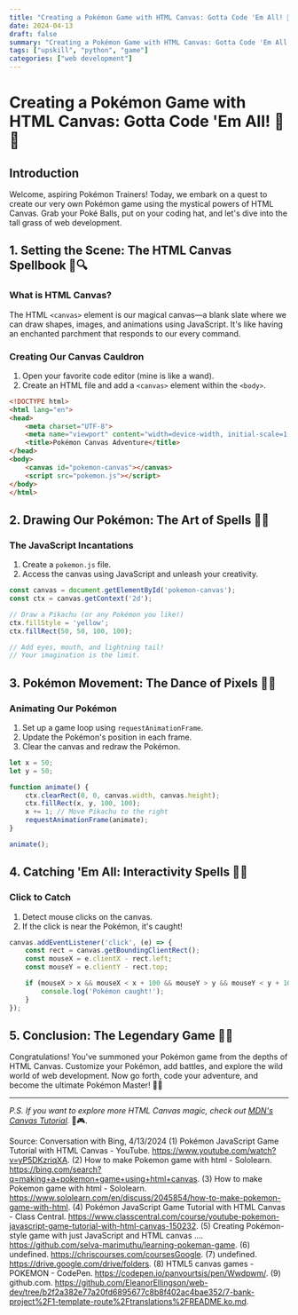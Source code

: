 ```yaml
---
title: "Creating a Pokémon Game with HTML Canvas: Gotta Code 'Em All! 🌟🚀"
date: 2024-04-13
draft: false
summary: "Creating a Pokémon Game with HTML Canvas: Gotta Code 'Em All! 🌟🚀"
tags: ["upskill", "python", "game"]
categories: ["web development"]
---
```


# **Creating a Pokémon Game with HTML Canvas: Gotta Code 'Em All!** 🌟🚀

## **Introduction**

Welcome, aspiring Pokémon Trainers! Today, we embark on a quest to create our very own Pokémon game using the mystical powers of HTML Canvas. Grab your Poké Balls, put on your coding hat, and let's dive into the tall grass of web development.

## **1. Setting the Scene: The HTML Canvas Spellbook** 📜🔍

### **What is HTML Canvas?**

The HTML `<canvas>` element is our magical canvas—a blank slate where we can draw shapes, images, and animations using JavaScript. It's like having an enchanted parchment that responds to our every command.

### **Creating Our Canvas Cauldron**

1. Open your favorite code editor (mine is like a wand).
2. Create an HTML file and add a `<canvas>` element within the `<body>`.

```html
<!DOCTYPE html>
<html lang="en">
<head>
    <meta charset="UTF-8">
    <meta name="viewport" content="width=device-width, initial-scale=1.0">
    <title>Pokémon Canvas Adventure</title>
</head>
<body>
    <canvas id="pokemon-canvas"></canvas>
    <script src="pokemon.js"></script>
</body>
</html>
```

## **2. Drawing Our Pokémon: The Art of Spells** 🎨🔮

### **The JavaScript Incantations**

1. Create a `pokemon.js` file.
2. Access the canvas using JavaScript and unleash your creativity.

```javascript
const canvas = document.getElementById('pokemon-canvas');
const ctx = canvas.getContext('2d');

// Draw a Pikachu (or any Pokémon you like!)
ctx.fillStyle = 'yellow';
ctx.fillRect(50, 50, 100, 100);

// Add eyes, mouth, and lightning tail!
// Your imagination is the limit.
```

## **3. Pokémon Movement: The Dance of Pixels** 🕺🌟

### **Animating Our Pokémon**

1. Set up a game loop using `requestAnimationFrame`.
2. Update the Pokémon's position in each frame.
3. Clear the canvas and redraw the Pokémon.

```javascript
let x = 50;
let y = 50;

function animate() {
    ctx.clearRect(0, 0, canvas.width, canvas.height);
    ctx.fillRect(x, y, 100, 100);
    x += 1; // Move Pikachu to the right
    requestAnimationFrame(animate);
}

animate();
```

## **4. Catching 'Em All: Interactivity Spells** 🎣🔥

### **Click to Catch**

1. Detect mouse clicks on the canvas.
2. If the click is near the Pokémon, it's caught!

```javascript
canvas.addEventListener('click', (e) => {
    const rect = canvas.getBoundingClientRect();
    const mouseX = e.clientX - rect.left;
    const mouseY = e.clientY - rect.top;

    if (mouseX > x && mouseX < x + 100 && mouseY > y && mouseY < y + 100) {
        console.log('Pokémon caught!');
    }
});
```

## **5. Conclusion: The Legendary Game** 🌟🌐

Congratulations! You've summoned your Pokémon game from the depths of HTML Canvas. Customize your Pokémon, add battles, and explore the wild world of web development. Now go forth, code your adventure, and become the ultimate Pokémon Master! 🚀🔥

---

*P.S. If you want to explore more HTML Canvas magic, check out [MDN's Canvas Tutorial](https://developer.mozilla.org/en-US/docs/Web/API/Canvas_API/Tutorial).* 🌟🎮.

Source: Conversation with Bing, 4/13/2024
(1) Pokémon JavaScript Game Tutorial with HTML Canvas - YouTube. https://www.youtube.com/watch?v=yP5DKzriqXA.
(2) How to make Pokemon game with html - Sololearn. https://bing.com/search?q=making+a+pokemon+game+using+html+canvas.
(3) How to make Pokemon game with html - Sololearn. https://www.sololearn.com/en/discuss/2045854/how-to-make-pokemon-game-with-html.
(4) Pokémon JavaScript Game Tutorial with HTML Canvas - Class Central. https://www.classcentral.com/course/youtube-pokemon-javascript-game-tutorial-with-html-canvas-150232.
(5) Creating Pokémon-style game with just JavaScript and HTML canvas .... https://github.com/selva-marimuthu/learning-pokeman-game.
(6) undefined. https://chriscourses.com/coursesGoogle.
(7) undefined. https://drive.google.com/drive/folders.
(8) HTML5 canvas games - POKEMON - CodePen. https://codepen.io/panvourtsis/pen/Wwdpwm/.
(9) github.com. https://github.com/EleanorEllingson/web-dev/tree/b2f2a382e77a20fd6895677c8b8f402ac4bae352/7-bank-project%2F1-template-route%2Ftranslations%2FREADME.ko.md.
